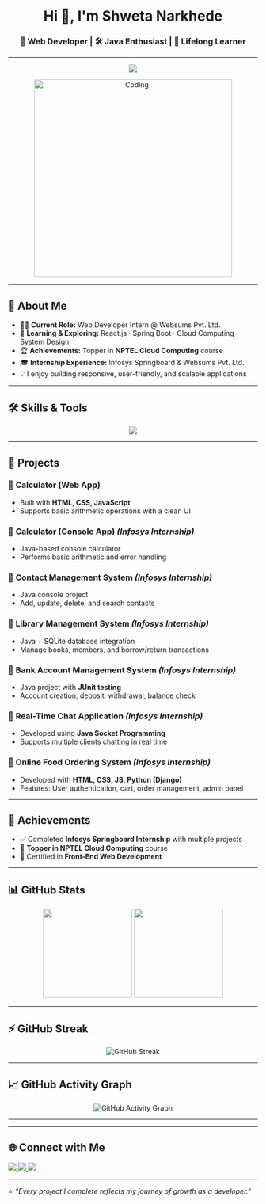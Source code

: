 <h1 align="center">Hi 👋, I'm Shweta Narkhede</h1>
<h3 align="center">🚀 Web Developer | 🛠️ Java Enthusiast | 🎯 Lifelong Learner</h3>

---

<!-- Typing animation -->
<p align="center">
  <img src="https://readme-typing-svg.herokuapp.com?size=22&duration=4000&color=FF5733&center=true&vCenter=true&lines=Web+Developer;Java+Enthusiast;Cloud+Computing+Topper;Lifelong+Learner;Open+Source+Contributor"/>
</p>

<!-- Coding GIF -->
<p align="center">
  <img align="center" alt="Coding" width="400" src="https://raw.githubusercontent.com/abhisheknaiidu/abhisheknaiidu/master/code.gif">
</p>

---

## 🧭 About Me  
- 👩‍💻 **Current Role:** Web Developer Intern @ Websums Pvt. Ltd.  
- 🌱 **Learning & Exploring:** React.js · Spring Boot · Cloud Computing · System Design  
- 🏆 **Achievements:** Topper in **NPTEL Cloud Computing** course  
- 🎓 **Internship Experience:** Infosys Springboard & Websums Pvt. Ltd.  
- 💡 I enjoy building responsive, user-friendly, and scalable applications  

---

## 🛠️ Skills & Tools  
<p align="center">
  <img src="https://skillicons.dev/icons?i=html,css,js,react,java,python,django,mysql,sqlite,git,github,vscode,eclipse,postman&perline=6" />
</p>

---

## 🚀 Projects  

### 🔹 **Calculator (Web App)**  
- Built with **HTML, CSS, JavaScript**  
- Supports basic arithmetic operations with a clean UI  

### 🔹 **Calculator (Console App)** *(Infosys Internship)*  
- Java-based console calculator  
- Performs basic arithmetic and error handling  

### 🔹 **Contact Management System** *(Infosys Internship)*  
- Java console project  
- Add, update, delete, and search contacts  

### 🔹 **Library Management System** *(Infosys Internship)*  
- Java + SQLite database integration  
- Manage books, members, and borrow/return transactions  

### 🔹 **Bank Account Management System** *(Infosys Internship)*  
- Java project with **JUnit testing**  
- Account creation, deposit, withdrawal, balance check  

### 🔹 **Real-Time Chat Application** *(Infosys Internship)*  
- Developed using **Java Socket Programming**  
- Supports multiple clients chatting in real time  

### 🔹 **Online Food Ordering System** *(Infosys Internship)*  
- Developed with **HTML, CSS, JS, Python (Django)**  
- Features: User authentication, cart, order management, admin panel  

---

## 🏅 Achievements  
- ✅ Completed **Infosys Springboard Internship** with multiple projects  
- 🥇 **Topper in NPTEL Cloud Computing** course  
- 📜 Certified in **Front-End Web Development**  

---

## 📊 GitHub Stats  
<p align="center">
  <img src="https://github-readme-stats.vercel.app/api?username=Shwetannarkhede&show_icons=true&theme=radical" height="180"/>
  <img src="https://github-readme-stats.vercel.app/api/top-langs/?username=Shwetannarkhede&layout=compact&theme=radical" height="180"/>
</p>

---

## ⚡ GitHub Streak  
<p align="center">
  <img src="https://streak-stats.demolab.com?user=Shwetannarkhede&theme=radical&hide_border=true&border_radius=10" alt="GitHub Streak"/>
</p>

---

## 📈 GitHub Activity Graph  
<p align="center">
  <img src="https://github-readme-activity-graph.vercel.app/graph?username=Shwetannarkhede&theme=radical&bg_color=0D1117&color=FF5733&line=FF5733&point=FFFFFF" alt="GitHub Activity Graph"/>
</p>

---
<!--
## 🐍 Contribution Snake  
<p align="center">
  <img src="https://github.com/Shwetannarkhede/Shwetannarkhede/blob/output/github-contribution-grid-snake.svg" alt="Snake animation"/>
</p>
-->
---

## 🌐 Connect with Me  
<p align="left">
  <a href="https://linkedin.com/in/shweta-narkhede-23b12328b" target="_blank">
    <img src="https://skillicons.dev/icons?i=linkedin" />
  </a>
  <a href="mailto:shwetanarkhede52@gmail.com" target="_blank">
    <img src="https://skillicons.dev/icons?i=gmail" />
  </a>
  <a href="https://github.com/Shwetannarkhede" target="_blank">
    <img src="https://skillicons.dev/icons?i=github" />
  </a>
</p>

---

⭐️ *“Every project I complete reflects my journey of growth as a developer.”*  
